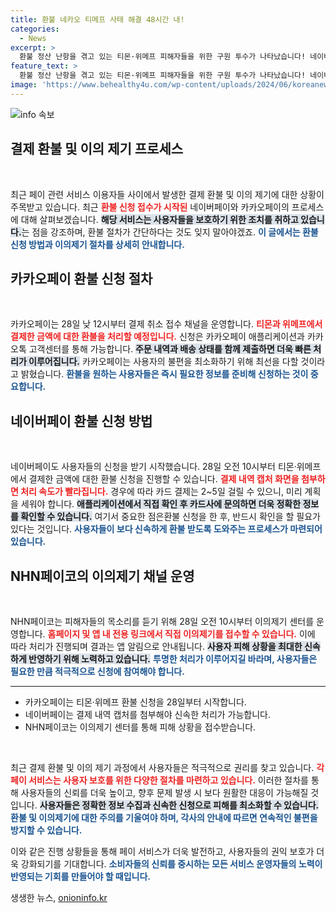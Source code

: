 ```yaml
---
title: 환불 네카오 티메프 사태 해결 48시간 내!
categories:
  - News
excerpt: >
  환불 정산 난항을 겪고 있는 티몬·위메프 피해자들을 위한 구원 투수가 나타났습니다! 네이버페이와 카카오페이가 28일부터 신속 환불 신청을 시작하며, NHN페이코도 이의제기를 접수합니다. 당신의 피해를 최소화할 절호의 기회를 놓치지 마세요!
feature_text: >
  환불 정산 난항을 겪고 있는 티몬·위메프 피해자들을 위한 구원 투수가 나타났습니다! 네이버페이와 카카오페이가 28일부터 신속 환불 신청을 시작하며, NHN페이코도 이의제기를 접수합니다. 당신의 피해를 최소화할 절호의 기회를 놓치지 마세요!
image: 'https://www.behealthy4u.com/wp-content/uploads/2024/06/koreanews.jpg'
---
```


<p><img src="https://www.behealthy4u.com/wp-content/uploads/2024/06/koreanews.jpg" alt="info 속보" /></p>

<h2 data-ke-size="size26">결제 환불 및 이의 제기 프로세스</h2>

<p data-ke-size="size16">&nbsp;</p>

<p>최근 페이 관련 서비스 이용자들 사이에서 발생한 결제 환불 및 이의 제기에 대한 상황이 주목받고 있습니다. 최근 <b><span style="color: #ee2323;">환불 신청 접수가 시작된</span></b> 네이버페이와 카카오페이의 프로세스에 대해 살펴보겠습니다. <b><span style="background-color: #21538527;">해당 서비스는 사용자들을 보호하기 위한 조치를 취하고 있습니다.</span></b>는 점을 강조하며, 환불 절차가 간단하다는 것도 잊지 말아야겠죠. <b><span style="color: #1a5490;">이 글에서는 환불 신청 방법과 이의제기 절차를 상세히 안내합니다.</span></b></p>

<h2 data-ke-size="size26">카카오페이 환불 신청 절차</h2>

<p data-ke-size="size16">&nbsp;</p>

<p>카카오페이는 28일 낮 12시부터 결제 취소 접수 채널을 운영합니다. <b><span style="color: #ee2323;">티몬과 위메프에서 결제한 금액에 대한 환불을 처리할 예정입니다.</span></b> 신청은 카카오페이 애플리케이션과 카카오톡 고객센터를 통해 가능합니다. <b><span style="background-color: #21538527;">주문 내역과 배송 상태를 함께 제출하면 더욱 빠른 처리가 이루어집니다.</span></b> 카카오페이는 사용자의 불편을 최소화하기 위해 최선을 다할 것이라고 밝혔습니다. <b><span style="color: #1a5490;">환불을 원하는 사용자들은 즉시 필요한 정보를 준비해 신청하는 것이 중요합니다.</span></b></p>

<h2 data-ke-size="size26">네이버페이 환불 신청 방법</h2>

<p data-ke-size="size16">&nbsp;</p>

<p>네이버페이도 사용자들의 신청을 받기 시작했습니다. 28일 오전 10시부터 티몬·위메프에서 결제한 금액에 대한 환불 신청을 진행할 수 있습니다. <b><span style="color: #ee2323;">결제 내역 캡처 화면을 첨부하면 처리 속도가 빨라집니다.</span></b> 경우에 따라 카드 결제는 2~5일 걸릴 수 있으니, 미리 계획을 세워야 합니다. <b><span style="background-color: #21538527;">애플리케이션에서 직접 확인 후 카드사에 문의하면 더욱 정확한 정보를 확인할 수 있습니다.</span></b> 여기서 중요한 점은환불 신청을 한 후, 반드시 확인을 할 필요가 있다는 것입니다. <b><span style="color: #1a5490;">사용자들이 보다 신속하게 환불 받도록 도와주는 프로세스가 마련되어 있습니다.</span></b></p>

<h2 data-ke-size="size26">NHN페이코의 이의제기 채널 운영</h2>

<p data-ke-size="size16">&nbsp;</p>

<p>NHN페이코는 피해자들의 목소리를 듣기 위해 28일 오전 10시부터 이의제기 센터를 운영합니다. <b><span style="color: #ee2323;">홈페이지 및 앱 내 전용 링크에서 직접 이의제기를 접수할 수 있습니다.</span></b> 이에 따라 처리가 진행되며 결과는 앱 알림으로 안내됩니다. <b><span style="background-color: #21538527;">사용자 피해 상황을 최대한 신속하게 반영하기 위해 노력하고 있습니다.</span></b> <b><span style="color: #1a5490;">투명한 처리가 이루어지길 바라며, 사용자들은 필요한 만큼 적극적으로 신청에 참여해야 합니다.</span></b></p>

<hr>

<ul>
  <li>카카오페이는 티몬·위메프 환불 신청을 28일부터 시작합니다.</li>
  <li>네이버페이는 결제 내역 캡처를 첨부해야 신속한 처리가 가능합니다.</li>
  <li>NHN페이코는 이의제기 센터를 통해 피해 상황을 접수받습니다.</li>
</ul>

<p data-ke-size="size16">&nbsp;</p> 

<p>최근 결제 환불 및 이의 제기 과정에서 사용자들은 적극적으로 권리를 찾고 있습니다. <b><span style="color: #ee2323;">각 페이 서비스는 사용자 보호를 위한 다양한 절차를 마련하고 있습니다.</span></b> 이러한 절차를 통해 사용자들의 신뢰를 더욱 높이고, 향후 문제 발생 시 보다 원활한 대응이 가능해질 것입니다. <b><span style="background-color: #21538527;">사용자들은 정확한 정보 수집과 신속한 신청으로 피해를 최소화할 수 있습니다.</span></b> <b><span style="color: #1a5490;">환불 및 이의제기에 대한 주의를 기울여야 하며, 각사의 안내에 따르면 연속적인 불편을 방지할 수 있습니다.</span></b> </p>

<p>이와 같은 진행 상황들을 통해 페이 서비스가 더욱 발전하고, 사용자들의 권익 보호가 더욱 강화되기를 기대합니다. <b><span style="color: #1a5490;">소비자들의 신뢰를 중시하는 모든 서비스 운영자들의 노력이 반영되는 기회를 만들어야 할 때입니다.</span></b></p>
생생한 뉴스, <a href="https://onioninfo.kr" rel="dofollow">onioninfo.kr</a>


